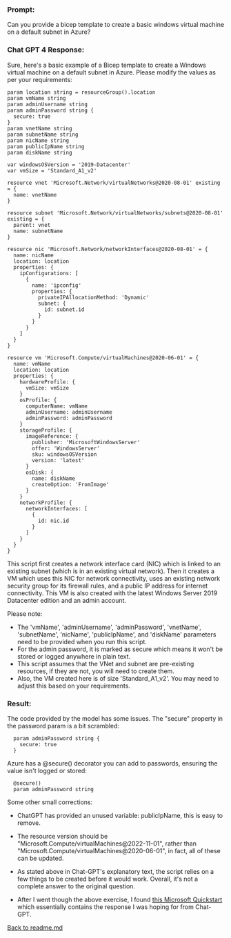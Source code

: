 ### Prompt:

Can you provide a bicep template to create a basic windows virtual machine on a default subnet in Azure?

### Chat GPT 4 Response:

Sure, here's a basic example of a Bicep template to create a Windows virtual machine on a default subnet in Azure. Please modify the values as per your requirements:

```bicep
param location string = resourceGroup().location
param vmName string
param adminUsername string
param adminPassword string {
  secure: true
}
param vnetName string
param subnetName string
param nicName string
param publicIpName string
param diskName string

var windowsOSVersion = '2019-Datacenter'
var vmSize = 'Standard_A1_v2'

resource vnet 'Microsoft.Network/virtualNetworks@2020-08-01' existing = {
  name: vnetName
}

resource subnet 'Microsoft.Network/virtualNetworks/subnets@2020-08-01' existing = {
  parent: vnet
  name: subnetName
}

resource nic 'Microsoft.Network/networkInterfaces@2020-08-01' = {
  name: nicName
  location: location
  properties: {
    ipConfigurations: [
      {
        name: 'ipconfig'
        properties: {
          privateIPAllocationMethod: 'Dynamic'
          subnet: {
            id: subnet.id
          }
        }
      }
    ]
  }
}

resource vm 'Microsoft.Compute/virtualMachines@2020-06-01' = {
  name: vmName
  location: location
  properties: {
    hardwareProfile: {
      vmSize: vmSize
    }
    osProfile: {
      computerName: vmName
      adminUsername: adminUsername
      adminPassword: adminPassword
    }
    storageProfile: {
      imageReference: {
        publisher: 'MicrosoftWindowsServer'
        offer: 'WindowsServer'
        sku: windowsOSVersion
        version: 'latest'
      }
      osDisk: {
        name: diskName
        createOption: 'FromImage'
      }
    }
    networkProfile: {
      networkInterfaces: [
        {
          id: nic.id
        }
      ]
    }
  }
}
```

This script first creates a network interface card (NIC) which is linked to an existing subnet (which is in an existing virtual network). Then it creates a VM which uses this NIC for network connectivity, uses an existing network security group for its firewall rules, and a public IP address for internet connectivity. This VM is also created with the latest Windows Server 2019 Datacenter edition and an admin account.

Please note:
- The 'vmName', 'adminUsername', 'adminPassword', 'vnetName', 'subnetName', 'nicName', 'publicIpName', and 'diskName' parameters need to be provided when you run this script.
- For the admin password, it is marked as secure which means it won't be stored or logged anywhere in plain text.
- This script assumes that the VNet and subnet are pre-existing resources, if they are not, you will need to create them.
- Also, the VM created here is of size 'Standard_A1_v2'. You may need to adjust this based on your requirements.


### Result:

The code provided by the model has some issues. The "secure" property in the password param is a bit scrambled:
```
  param adminPassword string {
    secure: true
  }
```
Azure has a @secure() decorator you can add to passwords, ensuring the value isn't logged or stored:
```
  @secure()
  param adminPassword string
```

Some other small corrections:
- ChatGPT has provided an unused variable: publicIpName, this is easy to remove.

- The resource version should be "Microsoft.Compute/virtualMachines@2022-11-01", rather than "Microsoft.Compute/virtualMachines@2020-06-01", in fact, all of these can be updated.

- As stated above in Chat-GPT's explanatory text, the script relies on a few things to be created before it would work. Overall, it's not a complete answer to the original question. 

- After I went though the above exercise, I found [this Microsoft Quickstart](https://learn.microsoft.com/en-us/azure/virtual-network/quick-create-bicep?tabs=azure-cli#create-the-virtual-network-and-vms) which essentially contains the response I was hoping for from Chat-GPT. 


[Back to readme.md](../readme.md)